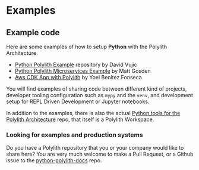 # Examples

## Example code
Here are some examples of how to setup __Python__ with the Polylith Architecture.

- [Python Polylith Example](https://github.com/DavidVujic/python-polylith-example) repository by David Vujic
- [Python Polylith Microservices Example](https://github.com/ttamg/python-polylith-microservices-example) by Matt Gosden
- [Aws CDK App with Polylith](https://github.com/ybenitezf/cdk_polylith) by Yoel Benítez Fonseca

You will find examples of sharing code between different kind of projects, developer tooling configuration such as `mypy` and the `venv`,
and development setup for REPL Driven Development or Jupyter notebooks.

In addition to the examples, there is also the actual [Python tools for the Polylith Architecture](https://github.com/DavidVujic/python-polylith) repo, that itself is a Polylith Workspace.

### Looking for examples and production systems
Do you have a Polylith repository that you or your company would like to share here? You are very much welcome to make a Pull Request,
or a Github issue to the [python-polylith-docs](https://github.com/DavidVujic/python-polylith-docs) repo.
